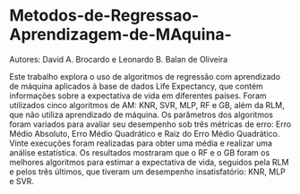 # Metodos-de-Regressao-Aprendizagem-de-MAquina-

Autores: David A. Brocardo e Leonardo B. Balan de Oliveira

Este trabalho explora o uso de algoritmos de regressão com aprendizado de máquina aplicados à base de dados Life Expectancy, que contém informações sobre a expectativa de vida em diferentes países. Foram utilizados cinco algoritmos de AM: KNR, SVR, MLP, RF e GB, além da RLM, que não utiliza aprendizado de máquina. Os parâmetros dos algoritmos foram variados para avaliar seu desempenho sob três métricas de erro: Erro Médio Absoluto, Erro Médio Quadrático e Raiz do Erro Médio Quadrático. Vinte execuções foram realizadas para obter uma média e realizar uma análise estatística. Os resultados mostraram que o RF e o GB foram os melhores algoritmos para estimar a expectativa de vida, seguidos pela RLM e pelos três últimos, que tiveram um desempenho insatisfatório: KNR, MLP e SVR.
